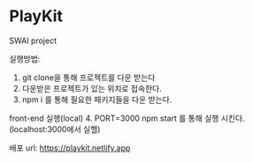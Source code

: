 # PlayKit

SWAI project

실행방법:

1. git clone을 통해 프로젝트를 다운 받는다
2. 다운받은 프로젝트가 있는 위치로 접속한다.
3. npm i 를 통해 필요한 패키지들을 다운 받는다.

front-end 실행(local) 4. PORT=3000 npm start 를 통해 실행 시킨다.(localhost:3000에서 실핼)

배포 url:
https://playkit.netlify.app
